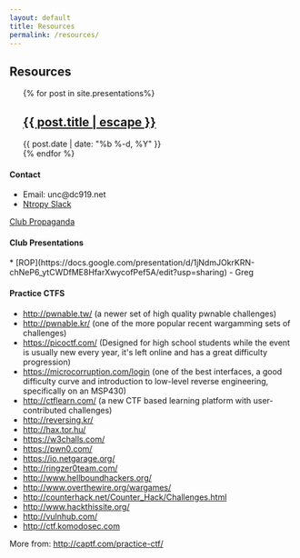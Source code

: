 ```yaml
---
layout: default
title: Resources 
permalink: /resources/
---
```

<h2> Resources </h2>
<!-- To add presentation files, put them in the _presentations folder and they should show up here-->
<ul class="post-list"> {% for post in site.presentations%}
   <li style="list-style-type: none;">
   <h2> <a class="post-link" href="{{ post.url | prepend: site.baseurl }}">{{ post.title | escape }}</a> </h2>
      <span class="post-meta">{{ post.date | date: "%b %-d, %Y" }}</span>
   </li>
    {% endfor %}
</ul>

<h4>Contact</h4>
<ul>
<li>Email: unc@dc919.net</li>
<li><a href="https://ntropy-unc.slack.com/">Ntropy Slack</a></li>
</ul>

[Club Propaganda](https://docs.google.com/presentation/d/1t0N-XU9Tjh_ZWsebjg6ikcCmJxGrM4jKJbEawurWSrE/edit#slide=id.p)

<h4>Club Presentations</h4>
* [ROP](https://docs.google.com/presentation/d/1jNdmJOkrKRN-chNeP6_ytCWDfME8HfarXwycofPef5A/edit?usp=sharing) - Greg

<h4>Practice CTFS</h4>
<ul>
<li><a href="http://pwnable.tw/">http://pwnable.tw/</a> (a newer set of high quality pwnable challenges)</li>
<li><a href="http://pwnable.kr/">http://pwnable.kr/</a> (one of the more popular recent wargamming sets of challenges)</li>
<li><a href="https://picoctf.com/">https://picoctf.com/</a>  (Designed for high school students while the event is usually new every year, it's left online and has a great difficulty progression)</li>
<!-- 
<li><a href="https://easyctf.com">https://easyctf.com/</a>  ()</li>
-->
<li><a href="https://microcorruption.com/login">https://microcorruption.com/login</a> (one of the best interfaces, a good difficulty curve and introduction to low-level reverse engineering, specifically on an MSP430)</li>
<li><a href="http://ctflearn.com/">http://ctflearn.com/</a> (a new CTF based learning platform with user-contributed challenges)</li>
<li><a href="http://reversing.kr/">http://reversing.kr/</a></li>
<li><a href="http://hax.tor.hu/">http://hax.tor.hu/</a></li>
<li><a href="https://w3challs.com/">https://w3challs.com/</a></li>
<li><a href="https://pwn0.com/">https://pwn0.com/</a></li>
<li><a href="https://io.netgarage.org/">https://io.netgarage.org/</a></li>
<li><a href="http://ringzer0team.com/">http://ringzer0team.com/</a></li>
<li><a href="http://www.hellboundhackers.org/">http://www.hellboundhackers.org/</a></li>
<li><a href="http://www.overthewire.org/wargames/">http://www.overthewire.org/wargames/</a></li>
<li><a href="http://counterhack.net/Counter_Hack/Challenges.html">http://counterhack.net/Counter_Hack/Challenges.html</a></li>
<li><a href="http://www.hackthissite.org/">http://www.hackthissite.org/</a></li>
<li><a href="http://vulnhub.com/">http://vulnhub.com/</a></li>
<li><a href="http://ctf.komodosec.com">http://ctf.komodosec.com</a></li>
</ul>

More from: <a href="http://captf.com/practice-ctf/">http://captf.com/practice-ctf/</a>
